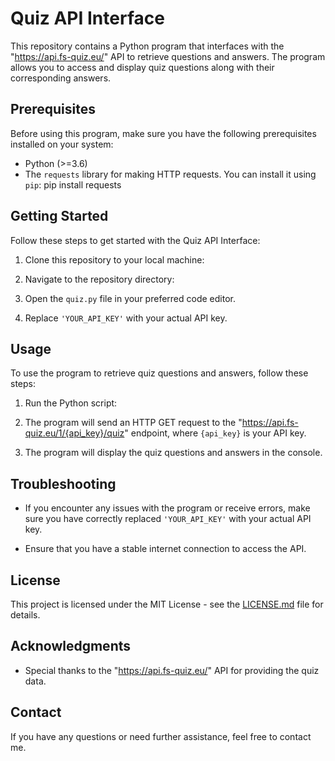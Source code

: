 # Quiz API Interface

This repository contains a Python program that interfaces with the "https://api.fs-quiz.eu/" API to retrieve questions and answers. The program allows you to access and display quiz questions along with their corresponding answers.

## Prerequisites

Before using this program, make sure you have the following prerequisites installed on your system:

- Python (>=3.6)
- The `requests` library for making HTTP requests. You can install it using `pip`:
pip install requests


## Getting Started

Follow these steps to get started with the Quiz API Interface:

1. Clone this repository to your local machine:

2. Navigate to the repository directory:

3. Open the `quiz.py` file in your preferred code editor.

4. Replace `'YOUR_API_KEY'` with your actual API key.

## Usage

To use the program to retrieve quiz questions and answers, follow these steps:

1. Run the Python script:

2. The program will send an HTTP GET request to the "https://api.fs-quiz.eu/1/{api_key}/quiz" endpoint, where `{api_key}` is your API key.

3. The program will display the quiz questions and answers in the console.


## Troubleshooting

- If you encounter any issues with the program or receive errors, make sure you have correctly replaced `'YOUR_API_KEY'` with your actual API key.

- Ensure that you have a stable internet connection to access the API.

## License

This project is licensed under the MIT License - see the [LICENSE.md](LICENSE.md) file for details.

## Acknowledgments

- Special thanks to the "https://api.fs-quiz.eu/" API for providing the quiz data.

## Contact

If you have any questions or need further assistance, feel free to contact me.
